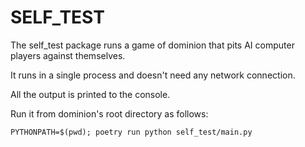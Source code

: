 # SELF_TEST

The self_test package runs a game of dominion that pits AI computer players
against themselves.

It runs in a single process and doesn't need any network connection.

All the output is printed to the console.

Run it from dominion's root directory as follows:

```
PYTHONPATH=$(pwd); poetry run python self_test/main.py
```